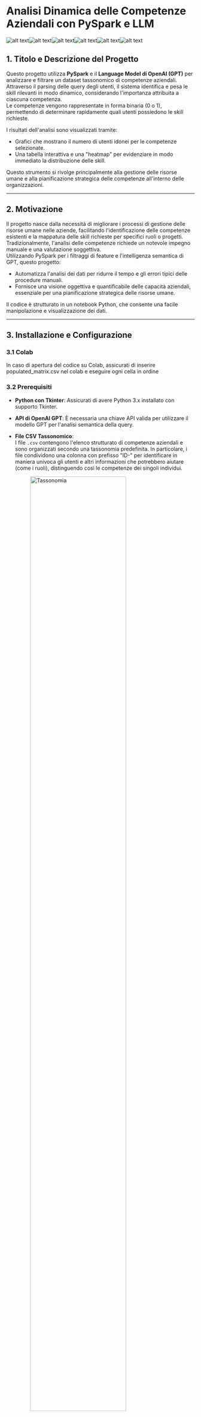 # Analisi Dinamica delle Competenze Aziendali con PySpark e LLM

![alt text](photo/background_svg.svg)![alt text](photo/background_svg.svg)![alt text](photo/background_svg.svg)![alt text](photo/background_svg.svg)![alt text](photo/background_svg.svg)![alt text](photo/background_svg.svg)

## 1. Titolo e Descrizione del Progetto

Questo progetto utilizza **PySpark** e il **Language Model di OpenAI (GPT)** per analizzare e filtrare un dataset tassonomico di competenze aziendali.  
Attraverso il parsing delle query degli utenti, il sistema identifica e pesa le skill rilevanti in modo dinamico, considerando l'importanza attribuita a ciascuna competenza.  
Le competenze vengono rappresentate in forma binaria (0 o 1), permettendo di determinare rapidamente quali utenti possiedono le skill richieste.

I risultati dell'analisi sono visualizzati tramite:
- Grafici che mostrano il numero di utenti idonei per le competenze selezionate.
- Una tabella interattiva e una "heatmap" per evidenziare in modo immediato la distribuzione delle skill.  

Questo strumento si rivolge principalmente alla gestione delle risorse umane e alla pianificazione strategica delle competenze all'interno delle organizzazioni.

---

## 2. Motivazione

Il progetto nasce dalla necessità di migliorare i processi di gestione delle risorse umane nelle aziende, facilitando l'identificazione delle competenze esistenti e la mappatura delle skill richieste per specifici ruoli o progetti.  
Tradizionalmente, l'analisi delle competenze richiede un notevole impegno manuale e una valutazione soggettiva.  
Utilizzando PySpark per i filtraggi di feature e l'intelligenza semantica di GPT, questo progetto:
- Automatizza l'analisi dei dati per ridurre il tempo e gli errori tipici delle procedure manuali.
- Fornisce una visione oggettiva e quantificabile delle capacità aziendali, essenziale per una pianificazione strategica delle risorse umane.
  

Il codice è strutturato in un notebook Python, che consente una facile manipolazione e visualizzazione dei dati.

---

## 3. Installazione e Configurazione

### 3.1 Colab
In caso di apertura del codice su Colab, assicurati di inserire populated_matrix.csv nel colab e eseguire ogni cella in ordine

### 3.2 Prerequisiti
- **Python con Tkinter**: Assicurati di avere Python 3.x installato con supporto Tkinter.
- **API di OpenAI GPT**: È necessaria una chiave API valida per utilizzare il modello GPT per l'analisi semantica della query.
- **File CSV Tassonomico**:  
  I file `.csv` contengono l'elenco strutturato di competenze aziendali e sono organizzati secondo una tassonomia predefinita. In particolare, i file condividono una colonna con prefisso "ID-" per identificare in maniera univoca gli utenti e altri informazioni che potrebbero aiutare (come i ruoli), distinguendo così le competenze dei singoli individui.
  <figure>
    <img src="photo/bar_themed.png" alt="Tassonomia" width="80%">
    <figcaption>Tassonomia</figcaption>
  </figure>
  

  _**Nota:** I file presenti nel repository contengono dati e nomi sintetici, non appartenenti a persone reali._


### 3.3 Configurazione dell'Ambiente

È consigliato utilizzare un ambiente virtuale Python per gestire le dipendenze.  
Esegui i seguenti comandi per creare e attivare l'ambiente:

```bash
python3 -m venv myenv
source myenv/bin/activate #Su Windows `myenv\Scripts\activate`

```

### 3.4 Installazione delle Dipendenze

**Prerequisito aggiuntivo: Installare Python con Tkinter**  
Prima di installare le dipendenze, assicurati di avere Python con il supporto Tkinter installato:

- **MacOS**:  
  ```bash
  brew install python-tk
  ```
- **Windows**:
Tkinter è generalmente incluso nelle installazioni standard di Python. Se per qualche motivo non fosse presente, verifica l'installazione di Python e, se necessario, reinstallalo includendo il supporto per Tkinter

Dopo aver attivato l'ambiente virtuale, installa le dipendenze necessarie eseguendo:

```bash
pip3 install -r requirements.txt
```
### 3.5 Verifica dell'Installazione
Per verificare che tutto sia stato configurato correttamente, esegui uno script di test che utilizza le librerie installate.
Questo ti aiuterà a confermare che l'ambiente è pronto per lo sviluppo e l'esecuzione del progetto.

## 4. Funzionalità Principali

- **Caricamento e Analisi del Dataset**: Il codice sfrutta PySpark per leggere e analizzare il file CSV. In particolare, estrae i "blocchi tematici", ovvero insiemi di colonne raggruppate in base a un prefisso comune (separato da un trattino) che rappresenta una categoria o ambito di competenze (ad esempio "tech_skills-"). Il sistema quindi conta le occorrenze di ciascun blocco per fornire una panoramica strutturata delle diverse aree di competenza presenti nel dataset.


- **Parsing delle Query Utente con GPT**: Utilizzando l'API di OpenAI, il sistema interpreta le richieste degli utenti per identificare quali blocchi o feature siano rilevanti e assegna un peso (da 0 a 1) a ciascuna competenza.

- **Filtraggio e Visualizzazione dei Dati**:
  - Seleziona dinamicamente le colonne in base ai pesi assegnati.
  - Calcola un punteggio pesato per ogni utente e li classifica in base ad essi.
  - Visualizza i risultati tramite una tabella interattiva e grafici per facilitare l'interpretazione dei dati.

- **Generazione di un SVG Interattivo**:  
  Il sistema crea un file SVG interattivo che permette agli utenti di esplorare i dati in maniera intuitiva: cliccando sui singoli pixel, è possibile visualizzare dettagli informativi relativi agli utenti, rendendo la navigazione e l’analisi di grandi moli di dati più immediata ed efficace.

## 5. Contribuire
Alcune aree di potenziale contributo includono:

- **Miglioramenti al Codice**: Miglioramento del parsing e ponderazione con GPT, refactoring del codice per migliorarne la leggibilità e le performance.
- **Nuove Funzionalità**: Integrazione di ulteriori formati di dati, supporto per nuove visualizzazioni grafiche o sviluppo di una GUI per un'interazione più intuitiva.
- **Benchmarking e Sperimentazioni**: Valutazione di differenti modelli LLM oltre OpenAI per migliorarne la precisione del parsing delle query.

**Per contribuire:**

1. Fork del repository.
2. Crea un nuovo branch.
3. Apporta le modifiche e invia una pull request.

---

## 6. Licenza

Questo progetto è rilasciato sotto la Licenza MIT.  
Per ulteriori dettagli, vedi il file `LICENSE` incluso nel repository.

---
#### 7. Esempi di Output

Di seguito vengono riportati alcuni esempi visivi dei risultati ottenuti:

- **Heatmap delle Competenze**:
  - *![Heatmap con utenti](photo/heatmap.png)*

- **Tabella Interattiva**:
  - *![SVG image](photo/interactive_pixels.svg)*
  - <figure>
      <img src="photo/interative_pixel_onclick.png" alt="onclick" width="30%">
      <figcaption>In caso di click di un pixel</figcaption>
    </figure>

- **Barplot della Frequenza delle Skill**:
  - *![Barplot](photo/barplot.png)*


